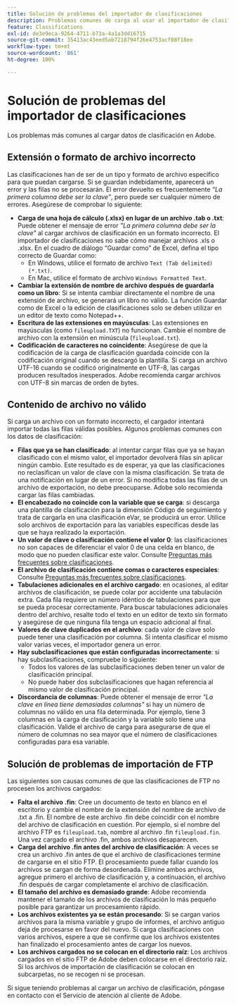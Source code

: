 ```yaml
---
title: Solución de problemas del importador de clasificaciones
description: Problemas comunes de carga al usar el importador de clasificaciones.
feature: Classifications
exl-id: de3e9eca-9264-4711-b73a-4a1a3dd16715
source-git-commit: 35413ac43eed5ab7218794f26e4753acf08f18ee
workflow-type: tm+mt
source-wordcount: '861'
ht-degree: 100%

---
```


# Solución de problemas del importador de clasificaciones

Los problemas más comunes al cargar datos de clasificación en Adobe.

## Extensión o formato de archivo incorrecto

Las clasificaciones han de ser de un tipo y formato de archivo específico para que puedan cargarse. Si se guardan indebidamente, aparecerá un error y las filas no se procesarán. El error devuelto es frecuentemente *“La primera columna debe ser la clave”*, pero puede ser cualquier número de errores. Asegúrese de comprobar lo siguiente:

* **Carga de una hoja de cálculo (.xlsx) en lugar de un archivo .tab o .txt**: Puede obtener el mensaje de error *&quot;La primera columna debe ser la clave&quot;* al cargar archivos de clasificación en un formato incorrecto. El importador de clasificaciones no sabe cómo manejar archivos .xls o .xlsx. En el cuadro de diálogo “Guardar como” de Excel, defina el tipo correcto de Guardar como:
   * En Windows, utilice el formato de archivo `Text (Tab delimited) (*.txt)`.
   * En Mac, utilice el formato de archivo `Windows Formatted Text`.
* **Cambiar la extensión de nombre de archivo después de guardarla como un libro**: Si se intenta cambiar directamente el nombre de una extensión de archivo, se generará un libro no válido. La función Guardar como de Excel o la edición de clasificaciones solo se deben utilizar en un editor de texto como Notepad++.
* **Escritura de las extensiones en mayúsculas**: Las extensiones en mayúsculas (como `fileupload.TXT`) no funcionan. Cambie el nombre de archivo con la extensión en minúscula (`fileupload.txt`).
* **Codificación de caracteres no coincidente**: Asegúrese de que la codificación de la carga de clasificación guardada coincide con la codificación original cuando se descargó la plantilla. Si carga un archivo UTF-16 cuando se codificó originalmente en UTF-8, las cargas producen resultados inesperados. Adobe recomienda cargar archivos con UTF-8 sin marcas de orden de bytes.

## Contenido de archivo no válido

Si carga un archivo con un formato incorrecto, el cargador intentará importar todas las filas válidas posibles. Algunos problemas comunes con los datos de clasificación:

* **Filas que ya se han clasificado**: al intentar cargar filas que ya se hayan clasificado con el mismo valor, el importador devolverá filas sin aplicar ningún cambio. Este resultado es de esperar, ya que las clasificaciones no reclasifican un valor de clave con la misma clasificación. Se trata de una notificación en lugar de un error. Si no modifica todas las filas de un archivo de exportación, no debe preocuparse. Adobe solo recomienda cargar las filas cambiadas.
* **El encabezado no coincide con la variable que se carga**: si descarga una plantilla de clasificación para la dimensión Código de seguimiento y trata de cargarla en una clasificación eVar, se producirá un error. Utilice solo archivos de exportación para las variables específicas desde las que se haya realizado la exportación.
* **Un valor de clave o clasificación contiene el valor 0**: las clasificaciones no son capaces de diferenciar el valor 0 de una celda en blanco, de modo que no pueden clasificar este valor. Consulte [Preguntas más frecuentes sobre clasificaciones](../faq.md).
* **El archivo de clasificación contiene comas o caracteres especiales**: Consulte [Preguntas más frecuentes sobre clasificaciones](../faq.md).
* **Tabulaciones adicionales en el archivo cargado**: en ocasiones, al editar archivos de clasificación, se puede colar por accidente una tabulación extra. Cada fila requiere un número idéntico de tabulaciones para que se pueda procesar correctamente. Para buscar tabulaciones adicionales dentro del archivo, resalte todo el texto en un editor de texto sin formato y asegúrese de que ninguna fila tenga un espacio adicional al final.
* **Valores de clave duplicados en el archivo**: cada valor de clave solo puede tener una clasificación por columna. Si intenta clasificar el mismo valor varias veces, el importador genera un error.
* **Hay subclasificaciones que están configuradas incorrectamente**: si hay subclasificaciones, compruebe lo siguiente:
   * Todos los valores de las subclasificaciones deben tener un valor de clasificación principal.
   * No puede haber dos subclasificaciones que hagan referencia al mismo valor de clasificación principal.
* **Discordancia de columnas**: Puede obtener el mensaje de error *&quot;La clave en línea tiene demasiadas columnas&quot;* si hay un número de columnas no válido en una fila determinada. Por ejemplo, tiene 3 columnas en la carga de clasificación y la variable solo tiene una clasificación. Valide el archivo de carga para asegurarse de que el número de columnas no sea mayor que el número de clasificaciones configuradas para esa variable.

## Solución de problemas de importación de FTP

Las siguientes son causas comunes de que las clasificaciones de FTP no procesen los archivos cargados:

* **Falta el archivo .fin**: Cree un documento de texto en blanco en el escritorio y cambie el nombre de la extensión del nombre de archivo de .txt a .fin. El nombre de este archivo .fin debe coincidir con el nombre del archivo de clasificación en cuestión. Por ejemplo, si el nombre del archivo FTP es `fileupload.tab`, nombre al archivo .fin `fileupload.fin`. Una vez cargado el archivo .fin, ambos archivos desaparecen.
* **Carga del archivo .fin antes del archivo de clasificación**: A veces se crea un archivo .fin antes de que el archivo de clasificaciones termine de cargarse en el sitio FTP. El procesamiento puede fallar cuando los archivos se cargan de forma desordenada. Elimine ambos archivos, agregue primero el archivo de clasificación y, a continuación, el archivo .fin después de cargar completamente el archivo de clasificación.
* **El tamaño del archivo es demasiado grande**: Adobe recomienda mantener el tamaño de los archivos de clasificación lo más pequeño posible para garantizar un procesamiento rápido.
* **Los archivos existentes ya se están procesando**: Si se cargan varios archivos para la misma variable y grupo de informes, el archivo antiguo deja de procesarse en favor del nuevo. Si carga clasificaciones con varios archivos, espere a que se confirme que los archivos existentes han finalizado el procesamiento antes de cargar los nuevos.
* **Los archivos cargados no se colocan en el directorio raíz**: Los archivos cargados en el sitio FTP de Adobe deben colocarse en el directorio raíz. Si los archivos de importación de clasificación se colocan en subcarpetas, no se recogen ni se procesan.

Si sigue teniendo problemas al cargar un archivo de clasificación, póngase en contacto con el Servicio de atención al cliente de Adobe.
